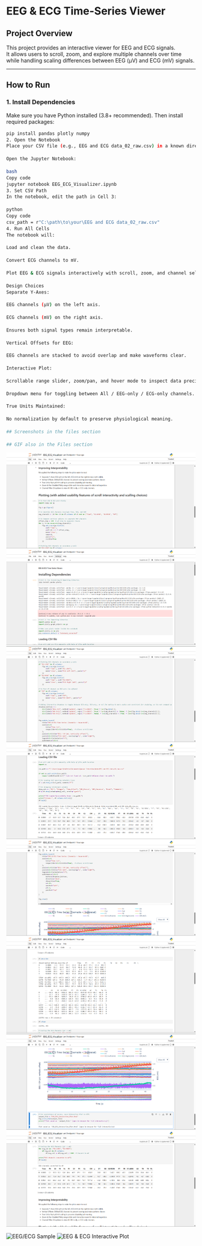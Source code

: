 # EEG & ECG Time-Series Viewer


## Project Overview
This project provides an interactive viewer for EEG and ECG signals.  
It allows users to scroll, zoom, and explore multiple channels over time while handling scaling differences between EEG (µV) and ECG (mV) signals.

---

## How to Run

### 1. Install Dependencies
Make sure you have Python installed (3.8+ recommended). Then install required packages:

```bash
pip install pandas plotly numpy
2. Open the Notebook
Place your CSV file (e.g., EEG and ECG data_02_raw.csv) in a known directory.

Open the Jupyter Notebook:

bash
Copy code
jupyter notebook EEG_ECG_Visualizer.ipynb
3. Set CSV Path
In the notebook, edit the path in Cell 3:

python
Copy code
csv_path = r"C:\path\to\your\EEG and ECG data_02_raw.csv"
4. Run All Cells
The notebook will:

Load and clean the data.

Convert ECG channels to mV.

Plot EEG & ECG signals interactively with scroll, zoom, and channel selection.

Design Choices
Separate Y-Axes:

EEG channels (µV) on the left axis.

ECG channels (mV) on the right axis.

Ensures both signal types remain interpretable.

Vertical Offsets for EEG:

EEG channels are stacked to avoid overlap and make waveforms clear.

Interactive Plot:

Scrollable range slider, zoom/pan, and hover mode to inspect data precisely.

Dropdown menu for toggling between All / EEG-only / ECG-only channels.

True Units Maintained:

No normalization by default to preserve physiological meaning.

## Screenshots in the files section

## GIF also in the Files section

```
![EEG/ECG Sample](./1-2de7718c.png)
![EEG/ECG Sample](./1-3cfcb2f9.png)
![EEG/ECG Sample](./2-2de7718c.png)
![EEG/ECG Sample](./2-3cfcb2f9.png)
![EEG/ECG Sample](./3-2de7718c.png)
![EEG/ECG Sample](./3-3cfcb2f9.png)
![EEG/ECG Sample](./4-2de7718c.png)
![EEG/ECG Sample](./4-3cfcb2f9.png)

![EEG/ECG Sample](gifs/Graph_GIF.gif)
![EEG & ECG Interactive Plot](gifs/Graph_GIF.gif)









